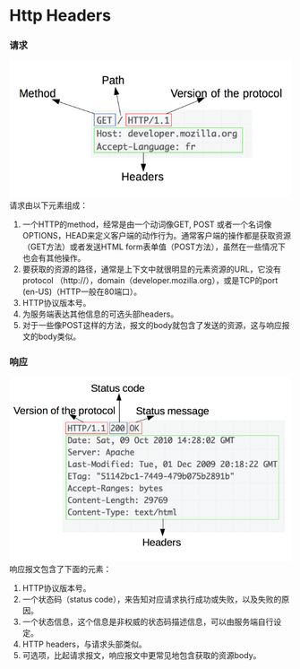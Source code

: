# Http Headers

### 请求
![illustration](../img/http_request.png)
请求由以下元素组成：

1. 一个HTTP的method，经常是由一个动词像GET, POST 或者一个名词像OPTIONS，HEAD来定义客户端的动作行为。通常客户端的操作都是获取资源（GET方法）或者发送HTML form表单值（POST方法），虽然在一些情况下也会有其他操作。
2. 要获取的资源的路径，通常是上下文中就很明显的元素资源的URL，它没有protocol （http://），domain（developer.mozilla.org），或是TCP的port (en-US)（HTTP一般在80端口）。
3. HTTP协议版本号。
4. 为服务端表达其他信息的可选头部headers。
5. 对于一些像POST这样的方法，报文的body就包含了发送的资源，这与响应报文的body类似。


### 响应
![illustration](../img/http_response.png)
响应报文包含了下面的元素：

1. HTTP协议版本号。
2. 一个状态码（status code），来告知对应请求执行成功或失败，以及失败的原因。
3. 一个状态信息，这个信息是非权威的状态码描述信息，可以由服务端自行设定。
4. HTTP headers，与请求头部类似。
5. 可选项，比起请求报文，响应报文中更常见地包含获取的资源body。